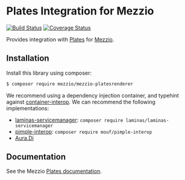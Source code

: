 # Plates Integration for Mezzio

[![Build Status](https://travis-ci.org/mezzio/mezzio-platesrenderer.svg?branch=master)](https://travis-ci.org/mezzio/mezzio-platesrenderer)
[![Coverage Status](https://coveralls.io/repos/mezzio/mezzio-platesrenderer/badge.svg?branch=master)](https://coveralls.io/r/mezzio/mezzio-platesrenderer?branch=master)

Provides integration with [Plates](http://platesphp.com/) for
[Mezzio](https://github.com/mezzio/mezzio).

## Installation

Install this library using composer:

```bash
$ composer require mezzio/mezzio-platesrenderer
```

We recommend using a dependency injection container, and typehint against
[container-interop](https://github.com/container-interop/container-interop). We
can recommend the following implementations:

- [laminas-servicemanager](https://github.com/laminas/laminas-servicemanager):
  `composer require laminas/laminas-servicemanager`
- [pimple-interop](https://github.com/moufmouf/pimple-interop):
  `composer require mouf/pimple-interop`
- [Aura.Di](https://github.com/auraphp/Aura.Di)

## Documentation

See the Mezzio [Plates documentation](https://docs.mezzio.dev/mezzio/features/template/plates/).
